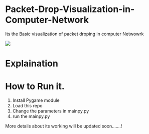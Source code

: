 # Packet-Drop-Visualization-in-Computer-Network
Its the Basic visualization of packet droping in computer Netwowrk

![](./content/video.gif)



# Explaination

# How to Run it.
1. Install Pygame module
2. Load this repo
3. Change the parameters in mainpy.py
4. run the mainpy.py



More details about its working will be updated soon.......!
